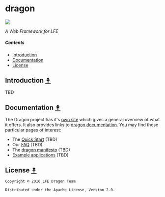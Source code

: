 # dragon

[![][dragon-logo]][dragon-logo-large]

[dragon-logo]: resources/images/dragon-logo-2-x250.png
[dragon-logo-large]: resources/images/dragon-logo-2-x1000.png

*A Web Framework for LFE*


##### Contents

* [Introduction](#introduction-)
* [Documentation](#documentation-)
* [License](#license-)

## Introduction [&#x219F;](#contents)

TBD


## Documentation [&#x219F;](#contents)

The Dragon project has it's [own site](http://dragon.lfe.io/current/) which
gives a general overview of what it offers. It also provides links to
[dragon documentation](). You may find these particular pages of interest:

* The [Quick Start]() (TBD)
* Our [FAQ]() (TBD)
* The [dragon manifesto]() (TBD)
* [Example applications]() (TBD)


## License [&#x219F;](#contents)

```
Copyright © 2016 LFE Dragon Team

Distributed under the Apache License, Version 2.0.
```

